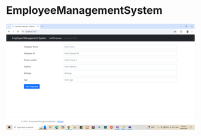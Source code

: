# EmployeeManagementSystem

![image alt](https://github.com/PhsMessi/EMS-EmployeeManagementSystem/blob/master/485636768_1196956885153846_6432782971377172530_n.png?raw=true)
